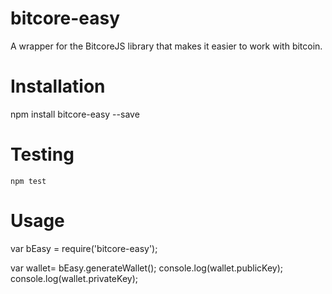 # bitcore-easy
A wrapper for the BitcoreJS library that makes it easier to work with bitcoin.

# Installation

  npm install bitcore-easy --save
 
# Testing

	npm test

# Usage

  var bEasy = require('bitcore-easy');
  
  var wallet= bEasy.generateWallet();
  console.log(wallet.publicKey);
  console.log(wallet.privateKey);
